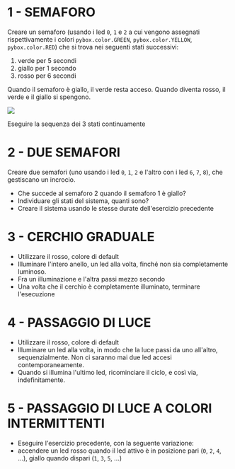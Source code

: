 # 1 - SEMAFORO

Creare un semaforo (usando i led `0`, `1` e `2` a cui vengono assegnati rispettivamente i colori `pybox.color.GREEN`, `pybox.color.YELLOW`, `pybox.color.RED`) che si trova nei seguenti stati successivi:

1.  verde per 5 secondi
2.  giallo per 1 secondo
3.  rosso per 6 secondi 

Quando il semaforo è giallo, il verde resta acceso. Quando diventa rosso, il verde e il giallo si spengono. 

<img src="https://github.com/pythoninabox/pybox2/tree/gh-pages/s_verde.svg">

Eseguire la sequenza dei 3 stati continuamente

# 2 - DUE SEMAFORI

Creare due semafori (uno usando i led `0`, `1`, `2` e l'altro con i led `6`, `7`, `8`), che gestiscano un incrocio.

-   Che succede al semaforo 2 quando il semaforo 1 è giallo?
-   Individuare gli stati del sistema, quanti sono?
-   Creare il sistema usando le stesse durate dell'esercizio precedente

# 3 - CERCHIO GRADUALE

-   Utilizzare il rosso, colore di default
-   Illuminare l'intero anello, un led alla volta, finché non sia completamente luminoso. 
-   Fra un illuminazione e l'altra passi mezzo secondo
-   Una volta che il cerchio è completamente illuminato, terminare l'esecuzione

# 4 - PASSAGGIO DI LUCE

-   Utilizzare il rosso, colore di default
-   Illuminare un led alla volta, in modo che la luce passi da uno all'altro, sequenzialmente. Non ci saranno mai due led accesi contemporaneamente.
-   Quando si illumina l'ultimo led, ricominciare il ciclo, e così via, indefinitamente.

# 5 - PASSAGGIO DI LUCE A COLORI INTERMITTENTI
-   Eseguire l'esercizio precedente, con la seguente variazione: 
-   accendere un led rosso quando il led attivo è in posizione pari (`0`, `2`, `4`, ...), giallo quando dispari (`1`, `3`, `5`, ...)